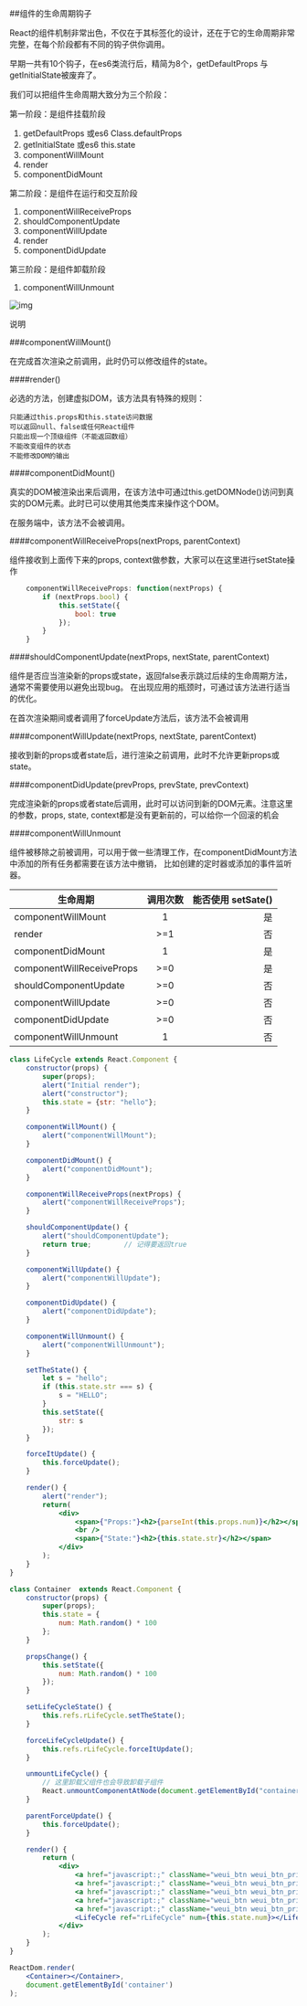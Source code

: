 ##组件的生命周期钩子

React的组件机制非常出色，不仅在于其标签化的设计，还在于它的生命周期非常完整，在每个阶段都有不同的钩子供你调用。

早期一共有10个钩子，在es6类流行后，精简为8个，getDefaultProps 与	getInitialState被废弃了。

我们可以把组件生命周期大致分为三个阶段：

第一阶段：是组件挂载阶段
1. getDefaultProps 或es6 Class.defaultProps
2. getInitialState 或es6 this.state
3. componentWillMount
4. render
5. componentDidMount

第二阶段：是组件在运行和交互阶段
1. componentWillReceiveProps
2. shouldComponentUpdate
3. componentWillUpdate
4. render
5. componentDidUpdate

第三阶段：是组件卸载阶段
1. componentWillUnmount

![img](life.png)


说明

###componentWillMount()

在完成首次渲染之前调用，此时仍可以修改组件的state。

####render()

必选的方法，创建虚拟DOM，该方法具有特殊的规则：

    只能通过this.props和this.state访问数据
    可以返回null、false或任何React组件
    只能出现一个顶级组件（不能返回数组）
    不能改变组件的状态
    不能修改DOM的输出

####componentDidMount()

真实的DOM被渲染出来后调用，在该方法中可通过this.getDOMNode()访问到真实的DOM元素。此时已可以使用其他类库来操作这个DOM。

在服务端中，该方法不会被调用。

####componentWillReceiveProps(nextProps, parentContext)

组件接收到上面传下来的props, context做参数，大家可以在这里进行setState操作
```javascript
    componentWillReceiveProps: function(nextProps) {
        if (nextProps.bool) {
            this.setState({
                bool: true
            });
        }
    }
```

####shouldComponentUpdate(nextProps, nextState, parentContext)

组件是否应当渲染新的props或state，返回false表示跳过后续的生命周期方法，通常不需要使用以避免出现bug。
在出现应用的瓶颈时，可通过该方法进行适当的优化。

在首次渲染期间或者调用了forceUpdate方法后，该方法不会被调用

####componentWillUpdate(nextProps, nextState, parentContext)

接收到新的props或者state后，进行渲染之前调用，此时不允许更新props或state。

####componentDidUpdate(prevProps, prevState, prevContext)

完成渲染新的props或者state后调用，此时可以访问到新的DOM元素。注意这里的参数，props, state, context都是没有更新前的，可以给你一个回滚的机会

####componentWillUnmount

组件被移除之前被调用，可以用于做一些清理工作，在componentDidMount方法中添加的所有任务都需要在该方法中撤销，
比如创建的定时器或添加的事件监听器。



| 生命周期            |  调用次数 | 能否使用 setSate() |
|---------------------------|:-----:|---------------:|
| componentWillMount        |   1   |              是 |
| render                    |  >=1  |              否 |
| componentDidMount         |   1   |              是 |
| componentWillReceiveProps |  >=0  |              是 |
| shouldComponentUpdate     |  >=0  |              否 |
| componentWillUpdate       |  >=0  |              否 |
| componentDidUpdate        |  >=0  |              否 |
| componentWillUnmount      |   1   |              否 |


```jsx
class LifeCycle extends React.Component {
    constructor(props) {
        super(props);
        alert("Initial render");
        alert("constructor");
        this.state = {str: "hello"};
    }

    componentWillMount() {
        alert("componentWillMount");
    }

    componentDidMount() {
        alert("componentDidMount");
    }

    componentWillReceiveProps(nextProps) {
        alert("componentWillReceiveProps");
    }

    shouldComponentUpdate() {
        alert("shouldComponentUpdate");
        return true;        // 记得要返回true
    }

    componentWillUpdate() {
        alert("componentWillUpdate");
    }

    componentDidUpdate() {
        alert("componentDidUpdate");
    }

    componentWillUnmount() {
        alert("componentWillUnmount");
    }

    setTheState() {
        let s = "hello";
        if (this.state.str === s) {
            s = "HELLO";
        }
        this.setState({
            str: s
        });
    }

    forceItUpdate() {
        this.forceUpdate();
    }

    render() {
        alert("render");
        return(
            <div>
                <span>{"Props:"}<h2>{parseInt(this.props.num)}</h2></span>
                <br />
                <span>{"State:"}<h2>{this.state.str}</h2></span>
            </div>
        );
    }
}

class Container  extends React.Component {
    constructor(props) {
        super(props);
        this.state = {
            num: Math.random() * 100
        };
    }

    propsChange() {
        this.setState({
            num: Math.random() * 100
        });
    }

    setLifeCycleState() {
        this.refs.rLifeCycle.setTheState();
    }

    forceLifeCycleUpdate() {
        this.refs.rLifeCycle.forceItUpdate();
    }

    unmountLifeCycle() {
        // 这里卸载父组件也会导致卸载子组件
        React.unmountComponentAtNode(document.getElementById("container"));
    }

    parentForceUpdate() {
        this.forceUpdate();
    }

    render() {
        return (
            <div>
                <a href="javascript:;" className="weui_btn weui_btn_primary" onClick={this.propsChange.bind(this)}>propsChange</a>
                <a href="javascript:;" className="weui_btn weui_btn_primary" onClick={this.setLifeCycleState.bind(this)}>setState</a>
                <a href="javascript:;" className="weui_btn weui_btn_primary" onClick={this.forceLifeCycleUpdate.bind(this)}>forceUpdate</a>
                <a href="javascript:;" className="weui_btn weui_btn_primary" onClick={this.unmountLifeCycle.bind(this)}>unmount</a>
                <a href="javascript:;" className="weui_btn weui_btn_primary" onClick={this.parentForceUpdate.bind(this)}>parentForceUpdateWithoutChange</a>
                <LifeCycle ref="rLifeCycle" num={this.state.num}></LifeCycle>
            </div>
        );
    }
}

ReactDom.render(
    <Container></Container>,
    document.getElementById('container')
);
```